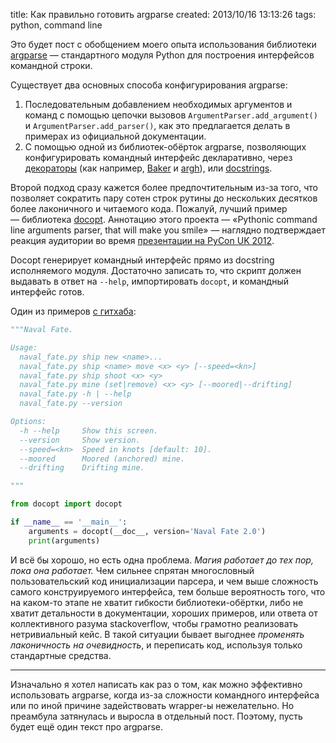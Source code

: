 title: Как правильно готовить argparse
created: 2013/10/16 13:13:26
tags: python, command line

Это будет пост с обобщением моего опыта использования библиотеки [argparse](http://docs.python.org/3.3/library/argparse.html) — стандартного модуля Python для построения интерфейсов командной строки.

Существует два основных способа конфигурирования argparse: 

1. Последовательным добавлением необходимых аргументов и команд с помощью цепочки вызовов `ArgumentParser.add_argument()` и `ArgumentParser.add_parser()`, как это предлагается делать в примерах из официальной документации.
2. С помощью одной из библиотек-обёрток argparse, позволяющих конфигурировать командный интерфейс декларативно, через [декораторы](http://www.python.org/dev/peps/pep-0318/) (как например, [Baker](https://bitbucket.org/mchaput/baker/) и [argh](https://pypi.python.org/pypi/argh)), или [docstrings](http://www.python.org/dev/peps/pep-0257/).

Второй подход сразу кажется более предпочтительным из-за того, что позволяет сократить пару сотен строк рутины до нескольких десятков более лаконичного и читаемого кода. Пожалуй, лучший пример — библиотека [docopt](http://docopt.org). Аннотацию этого проекта — «Pythonic command line arguments parser, that will make you smile» — наглядно подтверждает реакция аудитории во время [презентации на PyCon UK 2012](http://www.youtube.com/watch?v=pXhcPJK5cMc).

Docopt генерирует командный интерфейс прямо из docstring исполняемого модуля. Достаточно записать то, что скрипт должен выдавать в ответ на `--help`, импортировать `docopt`, и командный интерфейс готов.

Один из примеров [с гитхаба](https://github.com/docopt/docopt/tree/master/examples):

``` python
"""Naval Fate.

Usage:
  naval_fate.py ship new <name>...
  naval_fate.py ship <name> move <x> <y> [--speed=<kn>]
  naval_fate.py ship shoot <x> <y>
  naval_fate.py mine (set|remove) <x> <y> [--moored|--drifting]
  naval_fate.py -h | --help
  naval_fate.py --version

Options:
  -h --help     Show this screen.
  --version     Show version.
  --speed=<kn>  Speed in knots [default: 10].
  --moored      Moored (anchored) mine.
  --drifting    Drifting mine.

"""

from docopt import docopt

if __name__ == '__main__':
    arguments = docopt(__doc__, version='Naval Fate 2.0')
    print(arguments)
```

И всё бы хорошо, но есть одна проблема. _Магия работает до тех пор, пока она работает._ Чем сильнее спрятан многословный пользовательский код инициализации парсера, и чем выше сложность самого конструируемого интерфейса, тем больше вероятность того, что на каком-то этапе не хватит гибкости библиотеки-обёртки, либо не хватит детальности в документации, хороших примеров, или ответа от коллективного разума stackoverflow, чтобы грамотно реализовать нетривиальный кейс. В такой ситуации бывает выгоднее _променять лаконичность на очевидность_, и переписать код, используя только стандартные средства.

---

Изначально я хотел написать как раз о том, как можно эффективно использовать argparse, когда из-за сложности командного интерфейса или по иной причине задействовать wrapper-ы нежелательно. Но преамбула затянулась и выросла в отдельный пост. Поэтому, пусть будет ещё один текст про argparse.
